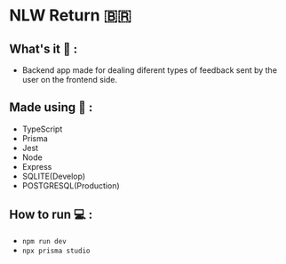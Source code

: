 # NLW Return :brazil:

## What's it :thinking: :
- Backend app made for dealing diferent types of feedback sent by the user on the frontend side.

## Made using :bowl_with_spoon: : 
- TypeScript
- Prisma
- Jest
- Node
- Express
- SQLITE(Develop)
- POSTGRESQL(Production)
## How to run :computer: :
- ``npm run dev``
- ``npx prisma studio``
